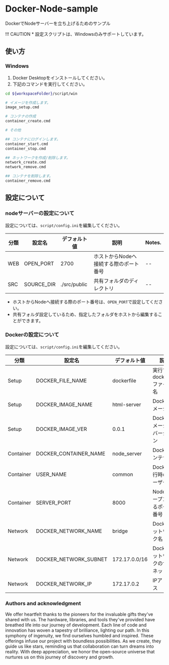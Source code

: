 # Docker-Node-sample

DockerでNodeサーバーを立ち上げるためのサンプル

!!! CAUTION
    * 設定スクリプトは、Windowsのみサポートしています。


## 使い方

### Windows

1. Docker Desktopをインストールしてください。
1. 下記のコマンドを実行してください。

```bash
cd ${workspaceFolder}/script/win

# イメージを作成します。
image_setup.cmd

# コンテナの作成
container_create.cmd
```

```bash
# その他

## コンテナにログインします。
container_start.cmd
container_stop.cmd

## ネットワークを作成/削除します。
network_create.cmd
network_remove.cmd

## コンテナを削除します。
container_remove.cmd
```

## 設定について

### nodeサーバーの設定について

設定については、`script/config.ini`を編集してください。

| 分類 | 設定名     | デフォルト値 | 説明                                   | Notes. |
| ---- | ---------- | ------------ | -------------------------------------- | ------ |
| WEB  | OPEN_PORT  | 2700         | ホストからNodeへ接続する際のポート番号 | --     |
| SRC  | SOURCE_DIR | ./src/public | 共有フォルダのディレクトリ             | --     |

* ホストからNodeへ接続する際のポート番号は、`OPEN_PORT`で設定してください。
* 共有フォルダ設定しているため、指定したフォルダをホストから編集することができます。


### Dockerの設定について

設定については、`script/config.ini`を編集してください。

| 分類      | 設定名                | デフォルト値  | 説明                           | Notes. |
| --------- | --------------------- | ------------- | ------------------------------ | ------ |
| Setup     | DOCKER_FILE_NAME      | dockerfile    | 実行するdockerfileファイル名   | --     |
| Setup     | DOCKER_IMAGE_NAME     | html-server   | Dockerイメージ名               | --     |
| Setup     | DOCKER_IMAGE_VER      | 0.0.1         | Dockerイメージのバージョン     | --     |
| Container | DOCKER_CONTAINER_NAME | node_server   | Docker コンテナ名              | --     |
| Container | USER_NAME             | common        | Docker実行時のユーザー名       | --     |
| Container | SERVER_PORT           | 8000          | Nodeがオープンするポート番号   | --     |
| Network   | DOCKER_NETWORK_NAME   | bridge        | Dockerネットワーク名           | --     |
| Network   | DOCKER_NETWORK_SUBNET | 172.17.0.0/16 | Dockerネットワークのサブネット | --     |
| Network   | DOCKER_NETWORK_IP     | 172.17.0.2    | IPアドレス                     | --     |

### Authors and acknowledgment

We offer heartfelt thanks to the pioneers for the invaluable gifts they've shared with us. The hardware, libraries, and tools they've provided have breathed life into our journey of development. Each line of code and innovation has woven a tapestry of brilliance, lighting our path. In this symphony of ingenuity, we find ourselves humbled and inspired. These offerings infuse our project with boundless possibilities. As we create, they guide us like stars, reminding us that collaboration can turn dreams into reality. With deep appreciation, we honor the open-source universe that nurtures us on this journey of discovery and growth.
